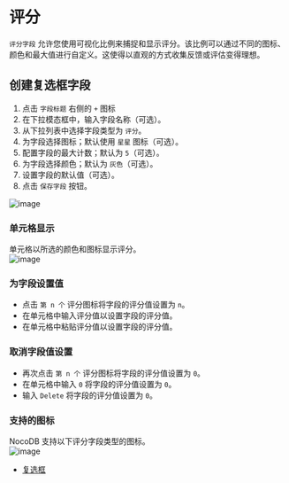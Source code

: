 # 评分

`评分字段` 允许您使用可视化比例来捕捉和显示评分。该比例可以通过不同的图标、颜色和最大值进行自定义。这使得以直观的方式收集反馈或评估变得理想。

## 创建复选框字段[](https://docs.nocodb.com/getting-started/self-hosted/installation/aws-ecs/#create-a-checkbox-field "直接链接到创建复选框字段")

1. 点击 `字段标题` 右侧的 `+` 图标
2. 在下拉模态框中，输入字段名称（可选）。
3. 从下拉列表中选择字段类型为 `评分`。
4. 为字段选择图标；默认使用 `星星` 图标（可选）。
5. 配置字段的最大计数；默认为 `5`（可选）。
6. 为字段选择颜色；默认为 `灰色`（可选）。
7. 设置字段的默认值（可选）。
8. 点击 `保存字段` 按钮。

![image](https://docs.nocodb.com/assets/images/rating-7dcce304ae8fbf78908c340a87e90da4.png)

### 单元格显示[](https://docs.nocodb.com/getting-started/self-hosted/installation/aws-ecs/#cell-display "直接链接到单元格显示")

单元格以所选的颜色和图标显示评分。  
![image](https://docs.nocodb.com/assets/images/rating-cell-ab9000c7aa5624758b22f06f59b5495e.png)

### 为字段设置值[](https://docs.nocodb.com/getting-started/self-hosted/installation/aws-ecs/#setting-value-for-the-field "直接链接到为字段设置值")

- 点击 `第 n 个` 评分图标将字段的评分值设置为 `n`。
- 在单元格中输入评分值以设置字段的评分值。
- 在单元格中粘贴评分值以设置字段的评分值。

### 取消字段值设置[](https://docs.nocodb.com/getting-started/self-hosted/installation/aws-ecs/#unsetting-value-for-the-field "直接链接到取消字段值设置")

- 再次点击 `第 n 个` 评分图标将字段的评分值设置为 `0`。
- 在单元格中输入 `0` 将字段的评分值设置为 `0`。
- 输入 `Delete` 将字段的评分值设置为 `0`。

### 支持的图标[](https://docs.nocodb.com/getting-started/self-hosted/installation/aws-ecs/#supported-icons "直接链接到支持的图标")

NocoDB 支持以下评分字段类型的图标。  
![image](https://docs.nocodb.com/assets/images/rating-icon-06378f121f8364a58ce1b0da016f6b12.png)

- [复选框](https://docs.nocodb.com/fields/field-types/select-based/checkbox)